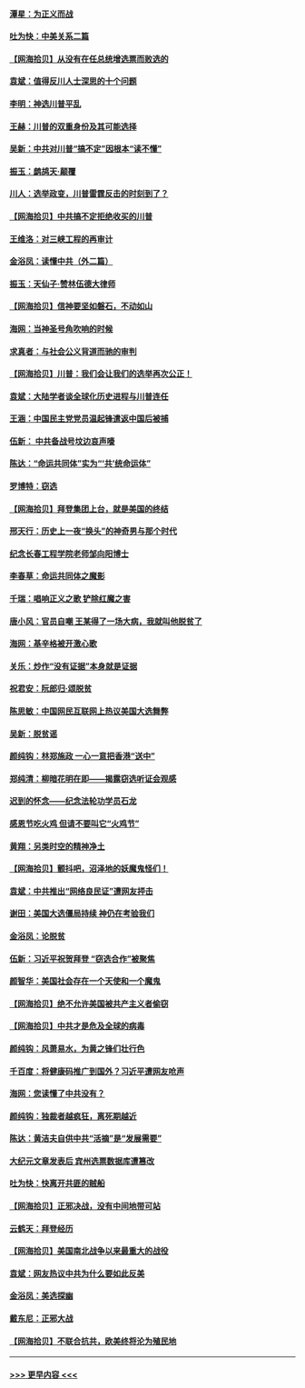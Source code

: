 #### [潭星：为正义而战](../pages/nsc993/n12600926.md?t=12080302) 
#### [吐为快：中美关系二篇](../pages/nsc993/n12600908.md?t=12080302) 
#### [【网海拾贝】从没有在任总统增选票而败选的](../pages/nsc993/n12600435.md?t=12080302) 
#### [袁斌：值得反川人士深思的十个问题](../pages/nsc993/n12600332.md?t=12080302) 
#### [李明：神选川普平乱](../pages/nsc993/n12599751.md?t=12080302) 
#### [王赫：川普的双重身份及其可能选择](../pages/nsc993/n12599723.md?t=12080302) 
#### [吴新：中共对川普“搞不定”因根本“读不懂”](../pages/nsc993/n12599502.md?t=12080302) 
#### [振玉：鹧鸪天‧颠覆](../pages/nsc993/n12599494.md?t=12080302) 
#### [川人：选举政变，川普雷霆反击的时刻到了？](../pages/nsc993/n12599291.md?t=12080302) 
#### [【网海拾贝】中共搞不定拒绝收买的川普](../pages/nsc993/n12598955.md?t=12080302) 
#### [王维洛：对三峡工程的再审计](../pages/nsc993/n12598436.md?t=12080302) 
#### [金浴凤：读懂中共（外二篇）](../pages/nsc993/n12597943.md?t=12080302) 
#### [振玉：天仙子‧赞林伍德大律师](../pages/nsc993/n12597929.md?t=12080302) 
#### [【网海拾贝】信神要坚如磐石，不动如山](../pages/nsc993/n12597901.md?t=12080302) 
#### [海网：当神圣号角吹响的时候](../pages/nsc993/n12595891.md?t=12080302) 
#### [求真者：与社会公义背道而驰的审判](../pages/nsc993/n12595868.md?t=12080302) 
#### [【网海拾贝】川普：我们会让我们的选举再次公正！](../pages/nsc993/n12594930.md?t=12080302) 
#### [袁斌：大陆学者谈全球化历史进程与川普连任](../pages/nsc993/n12594690.md?t=12080302) 
#### [王涵：中国民主党党员温起锋遣返中国后被捕](../pages/nsc993/n12594540.md?t=12080302) 
#### [伍新： 中共备战号坟边哀声嚎](../pages/nsc993/n12593086.md?t=12080302) 
#### [陈达：“命运共同体”实为“‘共’统命运体”](../pages/nsc993/n12590865.md?t=12080302) 
#### [罗博特：窃选](../pages/nsc993/n12590619.md?t=12080302) 
#### [【网海拾贝】拜登集团上台，就是美国的终结](../pages/nsc993/n12589725.md?t=12080302) 
#### [邢天行：历史上一夜“换头”的神奇男与那个时代](../pages/nsc993/n12589424.md?t=12080302) 
#### [纪念长春工程学院老师邹向阳博士](../pages/nsc993/n12585390.md?t=12080302) 
#### [李春草：命运共同体之魔影](../pages/nsc993/n12585026.md?t=12080302) 
#### [千瑞：唱响正义之歌 铲除红魔之害](../pages/nsc993/n12585002.md?t=12080302) 
#### [唐小风：官员自嘲 王某得了一场大病，我就叫他脱贫了](../pages/nsc993/n12584981.md?t=12080302) 
#### [海网：基辛格被开激心歌](../pages/nsc993/n12584946.md?t=12080302) 
#### [关乐：炒作“没有证据”本身就是证据](../pages/nsc993/n12583146.md?t=12080302) 
#### [祝君安：阮郎归‧颂脱贫](../pages/nsc993/n12583119.md?t=12080302) 
#### [陈思敏：中国网民互联网上热议美国大选舞弊](../pages/nsc993/n12582845.md?t=12080302) 
#### [吴新：脱贫谣](../pages/nsc993/n12580839.md?t=12080302) 
#### [颜纯钩：林郑施政 一心一意把香港“送中”](../pages/nsc993/n12580805.md?t=12080302) 
#### [郑纯清：柳暗花明在即——揭露窃选听证会观感](../pages/nsc993/n12580795.md?t=12080302) 
#### [迟到的怀念——纪念法轮功学员石龙](../pages/nsc993/n12580245.md?t=12080302) 
#### [感恩节吃火鸡  但请不要叫它“火鸡节”](../pages/nsc993/n12580252.md?t=12080302) 
#### [黄翔：另类时空的精神净土](../pages/nsc993/n12578638.md?t=12080302) 
#### [【网海拾贝】颤抖吧，沼泽地的妖魔鬼怪们！](../pages/nsc993/n12578552.md?t=12080302) 
#### [袁斌：中共推出“网络良民证”遭网友抨击](../pages/nsc993/n12578511.md?t=12080302) 
#### [谢田：美国大选僵局持续 神仍在考验我们](../pages/nsc993/n12577432.md?t=12080302) 
#### [金浴凤：论脱贫](../pages/nsc993/n12576386.md?t=12080302) 
#### [伍新：习近平祝贺拜登 “窃选合作”被聚焦](../pages/nsc993/n12576358.md?t=12080302) 
#### [颜智华：美国社会存在一个天使和一个魔鬼](../pages/nsc993/n12574299.md?t=12080302) 
#### [【网海拾贝】绝不允许美国被共产主义者偷窃](../pages/nsc993/n12573396.md?t=12080302) 
#### [【网海拾贝】中共才是危及全球的病毒](../pages/nsc993/n12571204.md?t=12080302) 
#### [颜纯钩：风萧易水，为黄之锋们壮行色](../pages/nsc993/n12571487.md?t=12080302) 
#### [千百度：将健康码推广到国外？习近平遭网友呛声](../pages/nsc993/n12570808.md?t=12080302) 
#### [海网：您读懂了中共没有？](../pages/nsc993/n12570487.md?t=12080302) 
#### [颜纯钩：独裁者越疯狂，离死期越近](../pages/nsc993/n12569055.md?t=12080302) 
#### [陈达：黄洁夫自供中共“活摘”是“发展需要”](../pages/nsc993/n12568541.md?t=12080302) 
#### [大纪元文章发表后 宾州选票数据库遭篡改](../pages/nsc993/n12568105.md?t=12080302) 
#### [吐为快：快离开共匪的贼船](../pages/nsc993/n12568462.md?t=12080302) 
#### [【网海拾贝】正邪决战，没有中间地带可站](../pages/nsc993/n12568439.md?t=12080302) 
#### [云鹤天：拜登经历](../pages/nsc993/n12567294.md?t=12080302) 
#### [【网海拾贝】美国南北战争以来最重大的战役](../pages/nsc993/n12567247.md?t=12080302) 
#### [袁斌：网友热议中共为什么要如此反美](../pages/nsc993/n12567162.md?t=12080302) 
#### [金浴凤：美选探幽](../pages/nsc993/n12567147.md?t=12080302) 
#### [戴东尼：正邪大战](../pages/nsc993/n12567033.md?t=12080302) 
#### [【网海拾贝】不联合抗共，欧美终将沦为殖民地](../pages/nsc993/n12565068.md?t=12080302) 

----
#### [ >>> 更早内容 <<< ](../indexes/nsc993-earlier.md)
